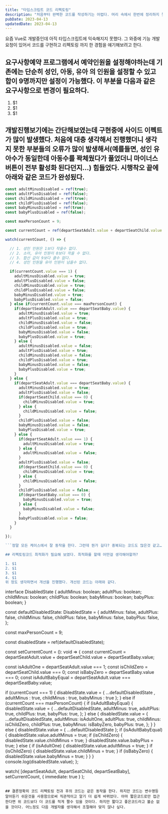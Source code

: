 ```yaml
---
title: "타입스크립트 코드 리펙토링"
description: "처음부터 완벽한 코드를 작성하기는 어렵다. 머리 속에서 한번에 정리하지 못하면 가능한 코드를 잘동작하게 작성한 후에 최적화를 해보자."
pubDate: 2023-04-13
updatedDate: 2023-04-13
---
```


요즘 Vue로 개발중인데 아직 타입스크립트에 익숙해지지 못했다. 그 와중에 기능 개발 요청이 있어서 코드를 구현하고 리펙토링 까지 한 경험을 얘기해보려고 한다.

## 요구사항예약 프로그램에서 예약인원을 설정해야하는데 기존에는 단순히 성인, 아동, 유아 의 인원을 설정할 수 있고 합이 9명까지만 설정이 가능했다. 이 부분을 다음과 같은 요구사항으로 변경이 필요하다.

1. $1
2. $1
3. $1

## 개발진행보기에는 간단해보였는데 구현중에 사이드 이펙트가 많이 발생했다. 처음에 대충 생각해서 진행했더니 생각지 못한 부분들의 오류가 많이 발생해서(예를들면, 성인 유아수가 동일한데 아동수를 꽉체웠다가 풀었더니 마이너스 버튼이 전부 활성화 된다던지…) 힘들었다. 시행착오 끝에 아래와 같은 코드가 완성됬다.

```javascript
const adultMinusDisabled = ref(true);
const adultPlusDisabled = ref(false);
const childMinusDisabled = ref(true);
const childPlusDisabled = ref(false);
const babyMinusDisabled = ref(true);
const babyPlusDisabled = ref(false);

const maxPersonCount = 9;

const currentCount = ref(departSeatAdult.value + departSeatChild.value + departSeatBaby.value);

watch(currentCount, () => {

  // 1. 성인 인원은 1보다 작을수 없다.
  // 2. 소아, 유아 인원이 0보다 작을 수 없다.
  // 3. 합산 값이 9보다 클수 없다.
  // 4. 성인 인원을 유아 인원이 넘을수 없다. 

  if(currentCount.value === 1) {
    adultMinusDisabled.value = true;
    adultPlusDisabled.value = false;
    childMinusDisabled.value = true;
    childPlusDisabled.value = false;
    babyMinusDisabled.value = true;
    babyPlusDisabled.value = false;
  } else if(currentCount.value === maxPersonCount) {
    if(departSeatAdult.value === departSeatBaby.value) {
      adultMinusDisabled.value = true;
      adultPlusDisabled.value = true;
      childMinusDisabled.value = false;
      childPlusDisabled.value = true;
      babyMinusDisabled.value = false;
      babyPlusDisabled.value = true;
    } else {
      adultMinusDisabled.value = false;
      adultPlusDisabled.value = true;
      childMinusDisabled.value = false;
      childPlusDisabled.value = true;
      babyMinusDisabled.value = false;
      babyPlusDisabled.value = true;
    }
  } else {
    if(departSeatAdult.value === departSeatBaby.value) {
      adultMinusDisabled.value = true;
      adultPlusDisabled.value = false;
      if(departSeatChild.value === 0) {
        childMinusDisabled.value = true;
      } else {
        childMinusDisabled.value = false;
      }
      childPlusDisabled.value = false;
      babyMinusDisabled.value = false;
      babyPlusDisabled.value = true;
    } else {
      if(departSeatAdult.value === 1) {
        adultMinusDisabled.value = true;
      } else {
        adultMinusDisabled.value = false;
      }
      adultPlusDisabled.value = false;
      if(departSeatChild.value === 0) {
        childMinusDisabled.value = true;
      } else {
        childMinusDisabled.value = false;
      }
      childPlusDisabled.value = false;
      if(departSeatBaby.value === 0) {
        babyMinusDisabled.value = true;
      } else {
        babyMinusDisabled.value = false;
      }
      babyPlusDisabled.value = false;
    }
  }

});

```정말 모든 케이스에서 잘 동작을 한다. 그런데 뭔가 길다? 중복되는 코드도 많은것 같고…

## 리펙토링코드 최적화가 필요해 보였다. 최적화를 할때 어떤걸 생각해야할까?

1. $1
2. $1
3. $1
4. $1
위 정도 생각하면서 개선을 진행했다. 개선된 코드는 아래와 같다.
```
interface DisabledState {
  adultMinus: boolean;
  adultPlus: boolean;
  childMinus: boolean;
  childPlus: boolean;
  babyMinus: boolean;
  babyPlus: boolean;
}

const defaultDisabledState: DisabledState = {
  adultMinus: false,
  adultPlus: false,
  childMinus: false,
  childPlus: false,
  babyMinus: false,
  babyPlus: false,
};

const maxPersonCount = 9;

const disabledState = ref<DisabledState>(defaultDisabledState);

const setCurrentCount = (): void => {
  const currentCount = departSeatAdult.value + departSeatChild.value + departSeatBaby.value;

  const isAdultOne = departSeatAdult.value === 1;
  const isChildZero = departSeatChild.value === 0;
  const isBabyZero = departSeatBaby.value === 0;
  const isAdultBabyEqual = departSeatAdult.value === departSeatBaby.value;

  if (currentCount === 1) {
    disabledState.value = { 
      ...defaultDisabledState , 
      adultMinus : true,
      childMinus : true,
      babyMinus : true
    };
  } else if (currentCount === maxPersonCount) {
    if (isAdultBabyEqual) {
      disabledState.value = {
        ...defaultDisabledState,
        adultMinus: true,
        adultPlus: true,
        childPlus: true,
        babyPlus: true,
      };
    } else {
      disabledState.value = {
        ...defaultDisabledState,
        adultMinus: isAdultOne,
        adultPlus: true,
        childMinus: isChildZero,
        childPlus: true,
        babyMinus: isBabyZero,
        babyPlus: true,
      };
    }
  } else {
    disabledState.value = {
      ...defaultDisabledState
    };
    if (isAdultBabyEqual) {
      disabledState.value.adultMinus = true;
      if (isChildZero) {
        disabledState.value.childMinus = true;
      }
      disabledState.value.babyPlus = true;
    } else {
      if (isAdultOne) {
        disabledState.value.adultMinus = true;
      }
      if (isChildZero) {
        disabledState.value.childMinus = true;
      }
      if (isBabyZero) {
        disabledState.value.babyMinus = true;
      }
    }
  }
  console.log(disabledState.value);
};

watch(
  [departSeatAdult, departSeatChild, departSeatBaby],
  setCurrentCount,
  { immediate: true }
);

```위 타입스크립트 코드에 맞춰서 화면도 몇가지 변경사항이 있었는데 Vue사용자라고 하면 대충 알것으로 생각한다.

## 결론정확히 코드 리펙토링 전과 후의 코드는 같은 동작을 한다. 하지만 코드는 변수명등 알아듣기 쉬운것을 사용함으로써 직관적이고 알기 더 쉽게 바뀌었다. 아마 짧은코드로만 접근한다면 위 코드보다 더 코드를 적게 짤수 있을 것이다. 하지만 짧다고 좋은코드라고 볼순 없을 것이다. 어느정도 다음 개발자를 생각해서 조절해야 맞지 않나 싶다.